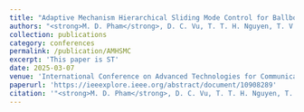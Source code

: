 ```yaml
---
title: "Adaptive Mechanism Hierarchical Sliding Mode Control for Ballbot Systems"
authors: "<strong>M. D. Pham</strong>, D. C. Vu, T. T. H. Nguyen, T. V. A. Nguyen, H. B. Dang, T. L. Nguyen"
collection: publications
category: conferences
permalink: /publication/AMHSMC
excerpt: 'This paper is ST'
date: 2025-03-07
venue: 'International Conference on Advanced Technologies for Communications (ATC), IEEE'
paperurl: 'https://ieeexplore.ieee.org/abstract/document/10908289'
citation: '"<strong>M. D. Pham</strong>, D. C. Vu, T. T. H. Nguyen, T. -V. -A. Nguyen, H. B. Dang and T. L. Nguyen, "Adaptive Mechanism Hierarchical Sliding Mode Control for Ballbot Systems," <i>2024 International Conference on Advanced Technologies for Communications (ATC)</i>, Ho Chi Minh City, Vietnam, 2024, pp. 797-802."'
---
```


